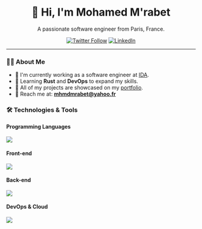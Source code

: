 <h1 align="center">👋 Hi, I'm Mohamed M'rabet</h1>
<p align="center">A passionate software engineer from Paris, France.</p>

<p align="center">
  <a href="https://twitter.com/mrabetmohamed94"><img alt="Twitter Follow" src="https://img.shields.io/twitter/follow/mrabetmohamed94?style=social"></a>
  <a href="https://linkedin.com/in/mohamedmrabet"><img alt="LinkedIn" src="https://img.shields.io/badge/-mohamedmrabet-blue?style=flat-square&logo=linkedin"></a>
</p>

---

### 👨‍💻 About Me
- 🏢 I'm currently working as a software engineer at [IDA](https://www.ai-ida.com/).
- 🌱 Learning **Rust** and **DevOps** to expand my skills.
- 💼 All of my projects are showcased on my [portfolio](https://mohamedmrabet.com).
- 📩 Reach me at: **mhmdmrabet@yahoo.fr**

### 🛠 Technologies & Tools
#### Programming Languages
<p align="left">
  <a href="https://skillicons.dev">
    <img src="https://skillicons.dev/icons?i=c,cpp,rust,nodejs,javascript,typescript,python" />
  </a>
</p>

#### Front-end
<p align="left">
  <a href="https://skillicons.dev">
    <img src="https://skillicons.dev/icons?i=react,vue,tailwind,vite,next" />
  </a>
</p>

#### Back-end
<p align="left">
  <a href="https://skillicons.dev">
    <img src="https://skillicons.dev/icons?i=adonis,nest,fastapi,graphql,postgresql,mongodb,prisma" />
  </a>
</p>

#### DevOps & Cloud
<p align="left">
  <a href="https://skillicons.dev">
    <img src="https://skillicons.dev/icons?i=linux,docker,nginx,gcp,terraform,ansible,git,github,githubactions" />
  </a>
</p>
